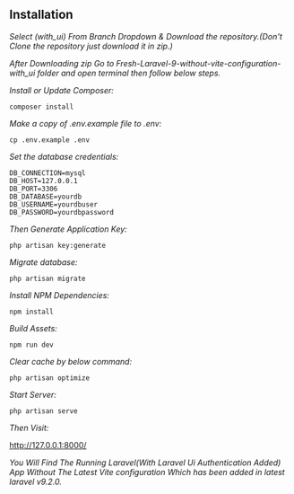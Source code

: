 ## Installation

*Select (with_ui) From Branch Dropdown & Download the repository.(Don't Clone the repository just download it in zip.)*

*After Downloading zip Go to Fresh-Laravel-9-without-vite-configuration-with_ui folder and open terminal then follow below steps.*

*Install or Update Composer:*
```
composer install
```

*Make a copy of .env.example file to .env:*
```
cp .env.example .env
```

*Set the database credentials:*

```
DB_CONNECTION=mysql
DB_HOST=127.0.0.1
DB_PORT=3306
DB_DATABASE=yourdb
DB_USERNAME=yourdbuser
DB_PASSWORD=yourdbpassword
```

*Then Generate Application Key:*

```
php artisan key:generate
```

*Migrate database:*
```
php artisan migrate
```

*Install NPM Dependencies:*
```
npm install
```

*Build Assets:*
```
npm run dev
```

*Clear cache by below command:*
```
php artisan optimize
```

*Start Server:*
```
php artisan serve
```

*Then Visit:*

http://127.0.0.1:8000/

*You Will Find The Running Laravel(With Laravel Ui Authentication Added) App Without The Latest Vite configuration Which has been added in latest laravel v9.2.0.*